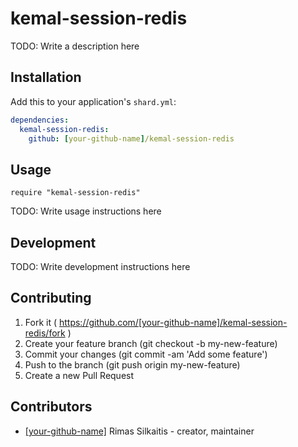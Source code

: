 # kemal-session-redis

TODO: Write a description here

## Installation


Add this to your application's `shard.yml`:

```yaml
dependencies:
  kemal-session-redis:
    github: [your-github-name]/kemal-session-redis
```


## Usage


```crystal
require "kemal-session-redis"
```


TODO: Write usage instructions here

## Development

TODO: Write development instructions here

## Contributing

1. Fork it ( https://github.com/[your-github-name]/kemal-session-redis/fork )
2. Create your feature branch (git checkout -b my-new-feature)
3. Commit your changes (git commit -am 'Add some feature')
4. Push to the branch (git push origin my-new-feature)
5. Create a new Pull Request

## Contributors

- [[your-github-name]](https://github.com/[your-github-name]) Rimas Silkaitis - creator, maintainer
